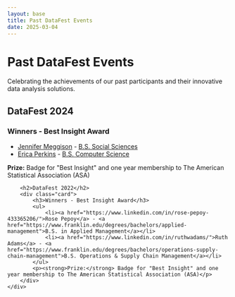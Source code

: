 ```yaml
---
layout: base
title: Past DataFest Events
date: 2025-03-04
---
```


<div class="hero">
    <h1>Past DataFest Events</h1>
    <p>Celebrating the achievements of our past participants and their innovative data analysis solutions.</p>
</div>

<div class="container">
    <div class="section">
        <h2>DataFest 2024</h2>
        <div class="card">
            <h3>Winners - Best Insight Award</h3>
            <ul>
                <li><a href="https://www.linkedin.com/in/jennifermeggison/">Jennifer Meggison</a> - <a href="https://www.franklin.edu/degrees/bachelors/social-sciences">B.S. Social Sciences</a></li>
                <li><a href="https://www.linkedin.com/in/ericadperkins/">Erica Perkins</a> - <a href="https://www.franklin.edu/degrees/bachelors/computer-science">B.S. Computer Science</a></li>
            </ul>
            <p><strong>Prize:</strong> Badge for "Best Insight" and one year membership to The American Statistical Association (ASA)</p>
        </div>
    
        <h2>DataFest 2022</h2>
        <div class="card">
            <h3>Winners - Best Insight Award</h3>
            <ul>
                <li><a href="https://www.linkedin.com/in/rose-pepoy-433365206/">Rose Pepoy</a> - <a href="https://www.franklin.edu/degrees/bachelors/applied-management">B.S. in Applied Management</a></li>
                <li><a href="https://www.linkedin.com/in/ruthwadams/">Ruth Adams</a> - <a href="https://www.franklin.edu/degrees/bachelors/operations-supply-chain-management">B.S. Operations & Supply Chain Management</a></li>
            </ul>
            <p><strong>Prize:</strong> Badge for "Best Insight" and one year membership to The American Statistical Association (ASA)</p>
        </div>
    </div>
</div>
